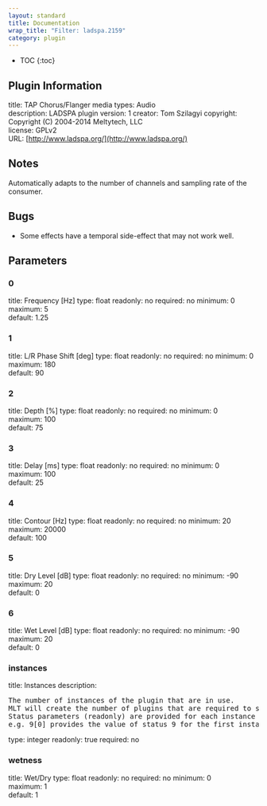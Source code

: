 ```yaml
---
layout: standard
title: Documentation
wrap_title: "Filter: ladspa.2159"
category: plugin
---
```

* TOC
{:toc}

## Plugin Information

title: TAP Chorus/Flanger
media types:
Audio  
description: LADSPA plugin
version: 1
creator: Tom Szilagyi
copyright: Copyright (C) 2004-2014 Meltytech, LLC  
license: GPLv2  
URL: [http://www.ladspa.org/](http://www.ladspa.org/)  

## Notes

Automatically adapts to the number of channels and sampling rate of the consumer.

## Bugs

* Some effects have a temporal side-effect that may not work well.


## Parameters

### 0

title: Frequency [Hz]  type: float
readonly: no
required: no
minimum: 0  
maximum: 5  
default: 1.25  

### 1

title: L/R Phase Shift [deg]  type: float
readonly: no
required: no
minimum: 0  
maximum: 180  
default: 90  

### 2

title: Depth [%]  type: float
readonly: no
required: no
minimum: 0  
maximum: 100  
default: 75  

### 3

title: Delay [ms]  type: float
readonly: no
required: no
minimum: 0  
maximum: 100  
default: 25  

### 4

title: Contour [Hz]  type: float
readonly: no
required: no
minimum: 20  
maximum: 20000  
default: 100  

### 5

title: Dry Level [dB]  type: float
readonly: no
required: no
minimum: -90  
maximum: 20  
default: 0  

### 6

title: Wet Level [dB]  type: float
readonly: no
required: no
minimum: -90  
maximum: 20  
default: 0  

### instances

title: Instances  description:
<pre>
The number of instances of the plugin that are in use.
MLT will create the number of plugins that are required to support the number of audio channels.
Status parameters (readonly) are provided for each instance and are accessed by specifying the instance number after the identifier (starting at zero).
e.g. 9[0] provides the value of status 9 for the first instance.
</pre>
type: integer
readonly: true
required: no

### wetness

title: Wet/Dry  type: float
readonly: no
required: no
minimum: 0  
maximum: 1  
default: 1  

